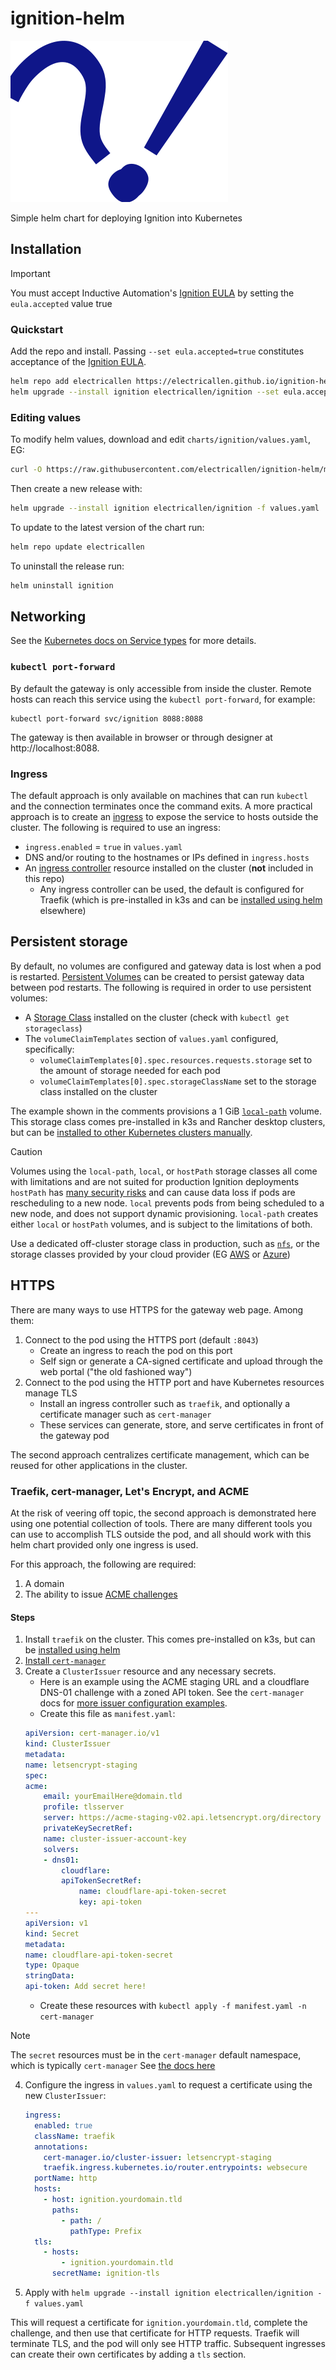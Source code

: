 # ignition-helm
![Ignition Helm Icon](assets/icon.svg)

Simple helm chart for deploying Ignition into Kubernetes

## Installation

> [!IMPORTANT]  
> You must accept Inductive Automation's [Ignition EULA](https://inductiveautomation.com/ignition/license) by setting the `eula.accepted` value true

### Quickstart

Add the repo and install. Passing `--set eula.accepted=true` constitutes acceptance of the [Ignition EULA](https://inductiveautomation.com/ignition/license).

```sh
helm repo add electricallen https://electricallen.github.io/ignition-helm
helm upgrade --install ignition electricallen/ignition --set eula.accepted=true
```

### Editing values

To modify helm values, download and edit `charts/ignition/values.yaml`, EG:

```sh
curl -O https://raw.githubusercontent.com/electricallen/ignition-helm/main/charts/ignition/values.yaml
```

Then create a new release with:

```sh
helm upgrade --install ignition electricallen/ignition -f values.yaml
```

To update to the latest version of the chart run:

```sh
helm repo update electricallen
```

To uninstall the release run:

```sh
helm uninstall ignition
```

## Networking

See the [Kubernetes docs on Service types](https://kubernetes.io/docs/concepts/services-networking/service/#publishing-services-service-types) for more details. 

### `kubectl port-forward`

By default the gateway is only accessible from inside the cluster. Remote hosts can reach this service using the `kubectl port-forward`, for example:

```
kubectl port-forward svc/ignition 8088:8088
```

The gateway is then available in browser or through designer at http://localhost:8088. 

### Ingress

The default approach is only available on machines that can run `kubectl` and the connection terminates once the command exits. A more practical approach is to create an [ingress](https://kubernetes.io/docs/concepts/services-networking/ingress/) to expose the service to hosts outside the cluster. The following is required to use an ingress:

* `ingress.enabled` = `true` in `values.yaml`
* DNS and/or routing to the hostnames or IPs defined in `ingress.hosts`
* An [ingress controller](https://kubernetes.io/docs/concepts/services-networking/ingress-controllers/) resource installed on the cluster (**not** included in this repo)
    * Any ingress controller can be used, the default is configured for Traefik (which is pre-installed in k3s and can be [installed using helm](https://doc.traefik.io/traefik/getting-started/install-traefik/#use-the-helm-chart) elsewhere)

## Persistent storage

By default, no volumes are configured and gateway data is lost when a pod is restarted. [Persistent Volumes](https://kubernetes.io/docs/concepts/storage/persistent-volumes/) can be created to persist gateway data between pod restarts. The following is required in order to use persistent volumes:

* A [Storage Class](https://kubernetes.io/docs/concepts/storage/storage-classes/) installed on the cluster (check with `kubectl get storageclass`)
* The `volumeClaimTemplates` section of `values.yaml` configured, specifically:
    * `volumeClaimTemplates[0].spec.resources.requests.storage` set to the amount of storage needed for each pod
    * `volumeClaimTemplates[0].spec.storageClassName` set to the storage class installed on the cluster

The example shown in the comments provisions a 1 GiB [`local-path`](https://github.com/rancher/local-path-provisioner) volume. This storage class comes pre-installed in k3s and Rancher desktop clusters, but can be [installed to other Kubernetes clusters manually](https://github.com/rancher/local-path-provisioner?tab=readme-ov-file#deployment). 

> [!CAUTION]
> Volumes using the `local-path`, `local`, or `hostPath` storage classes all come with limitations and are not suited for production Ignition deployments
>   `hostPath` has [many security risks](https://kubernetes.io/docs/concepts/storage/volumes/#hostpath) and can cause data loss if pods are rescheduling to a new node. `local` prevents pods from being scheduled to a new node, and does not support dynamic provisioning. `local-path` creates either `local` or `hostPath` volumes, and is subject to the limitations of both.
>
> Use a dedicated off-cluster storage class in production, such as [`nfs`](https://kubernetes.io/docs/concepts/storage/volumes/#hostpath), or the storage classes provided by your cloud provider (EG [AWS](https://docs.aws.amazon.com/ebs/latest/userguide/ebs-volume-types.html) or [Azure](https://learn.microsoft.com/en-us/azure/aks/concepts-storage#storage-classes))

## HTTPS

There are many ways to use HTTPS for the gateway web page. Among them:

1. Connect to the pod using the HTTPS port (default `:8043`)
    * Create an ingress to reach the pod on this port
    * Self sign or generate a CA-signed certificate and upload through the web portal ("the old fashioned way")
1. Connect to the pod using the HTTP port and have Kubernetes resources manage TLS
    * Install an ingress controller such as `traefik`, and optionally a certificate manager such as `cert-manager`
    * These services can generate, store, and serve certificates in front of the gateway pod

The second approach centralizes certificate management, which can be reused for other applications in the cluster. 

### Traefik, cert-manager, Let's Encrypt, and ACME

At the risk of veering off topic, the second approach is demonstrated here using one potential collection of tools. There are many different tools you can use to accomplish TLS outside the pod, and all should work with this helm chart provided only one ingress is used. 

For this approach, the following are required:

1. A domain 
1. The ability to issue [ACME challenges](https://letsencrypt.org/docs/challenge-types/)

#### Steps

1. Install `traefik` on the cluster. This comes pre-installed on k3s, but can be [installed using helm](https://doc.traefik.io/traefik/getting-started/install-traefik/#use-the-helm-chart)
1. [Install `cert-manager`](https://cert-manager.io/docs/installation/helm/#2-install-cert-manager)
1. Create a `ClusterIssuer` resource and any necessary secrets. 
    * Here is an example using the ACME staging URL and a cloudflare DNS-01 challenge with a zoned API token. See the `cert-manager` docs for [more issuer configuration examples](https://cert-manager.io/docs/configuration/issuers/).
    * Create this file as `manifest.yaml`:
    ```yaml
    apiVersion: cert-manager.io/v1
    kind: ClusterIssuer
    metadata:
    name: letsencrypt-staging
    spec:
    acme:
        email: yourEmailHere@domain.tld
        profile: tlsserver
        server: https://acme-staging-v02.api.letsencrypt.org/directory
        privateKeySecretRef:
        name: cluster-issuer-account-key
        solvers:
        - dns01:
            cloudflare:
            apiTokenSecretRef:
                name: cloudflare-api-token-secret
                key: api-token
    ---
    apiVersion: v1
    kind: Secret
    metadata:
    name: cloudflare-api-token-secret
    type: Opaque
    stringData:
    api-token: Add secret here!
    ```
    * Create these resources with `kubectl apply -f manifest.yaml -n cert-manager`

> [!NOTE]
> The `secret` resources must be in the `cert-manager` default namespace, which is typically `cert-manager`
> See [the docs here](https://cert-manager.io/docs/configuration/#cluster-resource-namespace)

4. Configure the ingress in `values.yaml` to request a certificate using the new `ClusterIssuer`:
    ```yaml
    ingress:
      enabled: true
      className: traefik
      annotations:
        cert-manager.io/cluster-issuer: letsencrypt-staging
        traefik.ingress.kubernetes.io/router.entrypoints: websecure
      portName: http
      hosts:
        - host: ignition.yourdomain.tld
          paths:
            - path: /
              pathType: Prefix
      tls:
        - hosts:
            - ignition.yourdomain.tld
          secretName: ignition-tls
    ```
5. Apply with `helm upgrade --install ignition electricallen/ignition -f values.yaml` 

This will request a certificate for `ignition.yourdomain.tld`, complete the challenge, and then use that certificate for HTTP requests. Traefik will terminate TLS, and the pod will only see HTTP traffic. Subsequent ingresses can create their own certificates by adding a `tls` section.